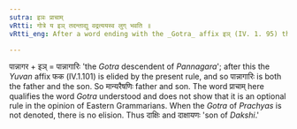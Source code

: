 ```yaml
---
sutra: इञः प्राचाम्
vRtti: गोत्रे य इञ् तदन्ताद्यु वद्रत्ययस्व लुग् भवति ॥
vRtti_eng: After a word ending with the _Gotra_ affix इञ् (IV. 1. 95) there is _luk_-elision of the _Yuvan_ affix, when the _Gotra_ of the people called _Prachya_ (Eastern) is denoted.

---
```

पान्नागर + इञ् = पान्नागारिः 'the _Gotra_ descendent of _Pannagara_'; after this the _Yuvan_ affix फक (IV.1.101) is elided by the present rule, and so पान्नागारिः is both the father and the son. So मान्यरैषणिः father and son. The word प्राचाम् here qualifies the word _Gotra_ understood and does not show that it is an optional rule in the opinion of Eastern Grammarians. When the _Gotra_ of _Prachyas_ is not denoted, there is no elision. Thus दाक्षिः and दाक्षायणः 'son of _Dakshi_.'